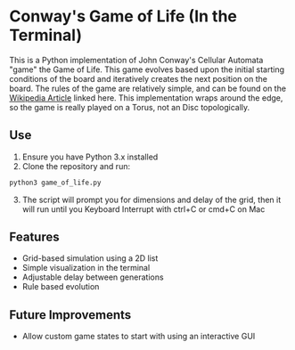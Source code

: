 # Conway's Game of Life (In the Terminal)

This is a Python implementation of John Conway's Cellular Automata "game" the Game of Life. This game evolves based upon the initial starting conditions of the board and iteratively creates the next position on the board. The rules of the game are relatively simple, and can be found on the [Wikipedia Article](https://en.wikipedia.org/wiki/Conway%27s_Game_of_Life) linked here. This implementation wraps around the edge, so the game is really played on a Torus, not an Disc topologically.

## Use
1. Ensure you have Python 3.x installed
2. Clone the repository and run:

```bash
python3 game_of_life.py
```

3. The script will prompt you for dimensions and delay of the grid, then it will run until you Keyboard Interrupt with ctrl+C or cmd+C on Mac


## Features

- Grid-based simulation using a 2D list
- Simple visualization in the terminal
- Adjustable delay between generations
- Rule based evolution

## Future Improvements
- Allow custom game states to start with using an interactive GUI
